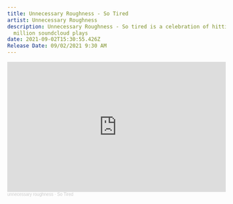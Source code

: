 ```yaml
---
title: Unnecessary Roughness - So Tired
artist: Unnecessary Roughness
description: Unnecessary Roughness - So tired is a celebration of hitting one
  million soundcloud plays
date: 2021-09-02T15:30:55.426Z
Release Date: 09/02/2021 9:30 AM
---
```

<iframe width="100%" height="300" scrolling="no" frameborder="no" allow="autoplay" src="https://w.soundcloud.com/player/?url=https%3A//api.soundcloud.com/tracks/1109311813&color=%230dfcfc&auto_play=false&hide_related=false&show_comments=true&show_user=true&show_reposts=false&show_teaser=true&visual=true"></iframe><div style="font-size: 10px; color: #cccccc;line-break: anywhere;word-break: normal;overflow: hidden;white-space: nowrap;text-overflow: ellipsis; font-family: Interstate,Lucida Grande,Lucida Sans Unicode,Lucida Sans,Garuda,Verdana,Tahoma,sans-serif;font-weight: 100;"><a href="https://soundcloud.com/unnecessary-roughness-yyc" title="unnecessary roughness" target="_blank" style="color: #cccccc; text-decoration: none;">unnecessary roughness</a> · <a href="https://soundcloud.com/unnecessary-roughness-yyc/so-tired" title="So Tired" target="_blank" style="color: #cccccc; text-decoration: none;">So Tired</a></div>